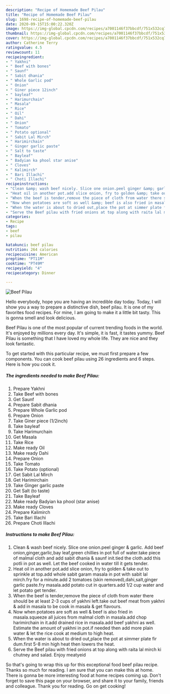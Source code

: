 ```yaml
---
description: "Recipe of Homemade Beef Pilau"
title: "Recipe of Homemade Beef Pilau"
slug: 1698-recipe-of-homemade-beef-pilau
date: 2020-09-15T15:00:22.320Z
image: https://img-global.cpcdn.com/recipes/a7001146f37bbcdf/751x532cq70/beef-pilau-recipe-main-photo.jpg
thumbnail: https://img-global.cpcdn.com/recipes/a7001146f37bbcdf/751x532cq70/beef-pilau-recipe-main-photo.jpg
cover: https://img-global.cpcdn.com/recipes/a7001146f37bbcdf/751x532cq70/beef-pilau-recipe-main-photo.jpg
author: Catherine Terry
ratingvalue: 4.5
reviewcount: 11
recipeingredient:
- " Yakhni"
- " Beef with bones"
- " Saunf"
- " Sabit dhania"
- " Whole Garlic pod"
- " Onion"
- " Giner piece 12inch"
- " bayleaf"
- " Harimurchain"
- " Masala"
- " Rice"
- " Oil"
- " Dahi"
- " Onion"
- " Tomato"
- " Potato optional"
- " Sabit Lal Mirch"
- " Harimirchain"
- " Ginger garlic paste"
- " Salt to taste"
- " Bayleaf"
- " Badyian ka phool star anise"
- " Cloves"
- " Kalimirch"
- " Bari Illachi"
- " Choti Illachi"
recipeinstructions:
- "Clean &amp; wash beef nicely. Slice one onion.peel ginger &amp; garlic. Add beef onion,ginger,garlic,bay leaf,green chillies in pot full of water.take piece of malmal cloth and add sabit dhania &amp; saunf init.tied the cloth.add this potli in pot as well. Let the beef cooked in water till it gets tender."
- "Heat oil in another pot.add slice onion, fry to golden &amp; take out to sprinkle at top.add whole sabit garam masala in pot with sabit lal mirch.fry for a minute.add 2 tomatoes (skin removed),dahi,salt,ginger garlic paste.fry masala.add potato cut in quarters.add 1/2 cup water and let potato get tender."
- "When the beef is tender,remove the piece of cloth from water there should be at least 2-3 cups of yakhni left.take out beef meat from yakhni &amp; add in masala to be cook in masala &amp; get flavours."
- "Now when potatoes are soft as well &amp; beef is also fried in masala.squeeze all juices from malmal cloth in masala.add chop harimirchain in it.add drained rice in masala.add beef yakhni as well. Estimate the amount of yakhni in pot.if needed then add more plain water &amp; let the rice cook at medium to high heat."
- "When the water is about to dried out,place the pot at simmer plate fir dum.first 5-8 min high heat then lowers the heat."
- "Serve the Beef pilau with fried onions at top along with raita lal mirch ki chutney and salad. Enjoy meatyeid"
categories:
- Recipe
tags:
- beef
- pilau

katakunci: beef pilau 
nutrition: 264 calories
recipecuisine: American
preptime: "PT11M"
cooktime: "PT49M"
recipeyield: "4"
recipecategory: Dinner

---
```



![Beef Pilau](https://img-global.cpcdn.com/recipes/a7001146f37bbcdf/751x532cq70/beef-pilau-recipe-main-photo.jpg)

Hello everybody, hope you are having an incredible day today. Today, I will show you a way to prepare a distinctive dish, beef pilau. It is one of my favorites food recipes. For mine, I am going to make it a little bit tasty. This is gonna smell and look delicious.



Beef Pilau is one of the most popular of current trending foods in the world. It's enjoyed by millions every day. It's simple, it is fast, it tastes yummy. Beef Pilau is something that I have loved my whole life. They are nice and they look fantastic.


To get started with this particular recipe, we must first prepare a few components. You can cook beef pilau using 26 ingredients and 6 steps. Here is how you cook it.

<!--inarticleads1-->

##### The ingredients needed to make Beef Pilau:

1. Prepare  Yakhni
1. Take  Beef with bones
1. Get  Saunf
1. Prepare  Sabit dhania
1. Prepare  Whole Garlic pod
1. Prepare  Onion
1. Take  Giner piece (1/2inch)
1. Take  bayleaf
1. Take  Harimurchain
1. Get  Masala
1. Take  Rice
1. Make ready  Oil
1. Make ready  Dahi
1. Prepare  Onion
1. Take  Tomato
1. Take  Potato (optional)
1. Get  Sabit Lal Mirch
1. Get  Harimirchain
1. Take  Ginger garlic paste
1. Get  Salt (to taste)
1. Take  Bayleaf
1. Make ready  Badyian ka phool (star anise)
1. Make ready  Cloves
1. Prepare  Kalimirch
1. Take  Bari Illachi
1. Prepare  Choti Illachi




<!--inarticleads2-->

##### Instructions to make Beef Pilau:

1. Clean &amp; wash beef nicely. Slice one onion.peel ginger &amp; garlic. Add beef onion,ginger,garlic,bay leaf,green chillies in pot full of water.take piece of malmal cloth and add sabit dhania &amp; saunf init.tied the cloth.add this potli in pot as well. Let the beef cooked in water till it gets tender.
1. Heat oil in another pot.add slice onion, fry to golden &amp; take out to sprinkle at top.add whole sabit garam masala in pot with sabit lal mirch.fry for a minute.add 2 tomatoes (skin removed),dahi,salt,ginger garlic paste.fry masala.add potato cut in quarters.add 1/2 cup water and let potato get tender.
1. When the beef is tender,remove the piece of cloth from water there should be at least 2-3 cups of yakhni left.take out beef meat from yakhni &amp; add in masala to be cook in masala &amp; get flavours.
1. Now when potatoes are soft as well &amp; beef is also fried in masala.squeeze all juices from malmal cloth in masala.add chop harimirchain in it.add drained rice in masala.add beef yakhni as well. Estimate the amount of yakhni in pot.if needed then add more plain water &amp; let the rice cook at medium to high heat.
1. When the water is about to dried out,place the pot at simmer plate fir dum.first 5-8 min high heat then lowers the heat.
1. Serve the Beef pilau with fried onions at top along with raita lal mirch ki chutney and salad. Enjoy meatyeid




So that's going to wrap this up for this exceptional food beef pilau recipe. Thanks so much for reading. I am sure that you can make this at home. There is gonna be more interesting food at home recipes coming up. Don't forget to save this page on your browser, and share it to your family, friends and colleague. Thank you for reading. Go on get cooking!
